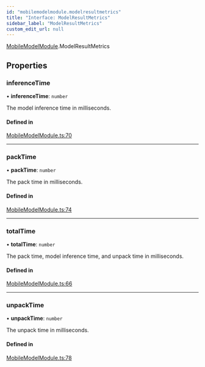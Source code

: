 ```yaml
---
id: "mobilemodelmodule.modelresultmetrics"
title: "Interface: ModelResultMetrics"
sidebar_label: "ModelResultMetrics"
custom_edit_url: null
---
```


[MobileModelModule](../modules/mobilemodelmodule.md).ModelResultMetrics

## Properties

### inferenceTime

• **inferenceTime**: `number`

The model inference time in milliseconds.

#### Defined in

[MobileModelModule.ts:70](https://github.com/pytorch/live/blob/ce78014/react-native-pytorch-core/src/MobileModelModule.ts#L70)

___

### packTime

• **packTime**: `number`

The pack time in milliseconds.

#### Defined in

[MobileModelModule.ts:74](https://github.com/pytorch/live/blob/ce78014/react-native-pytorch-core/src/MobileModelModule.ts#L74)

___

### totalTime

• **totalTime**: `number`

The pack time, model inference time, and unpack time in milliseconds.

#### Defined in

[MobileModelModule.ts:66](https://github.com/pytorch/live/blob/ce78014/react-native-pytorch-core/src/MobileModelModule.ts#L66)

___

### unpackTime

• **unpackTime**: `number`

The unpack time in milliseconds.

#### Defined in

[MobileModelModule.ts:78](https://github.com/pytorch/live/blob/ce78014/react-native-pytorch-core/src/MobileModelModule.ts#L78)
